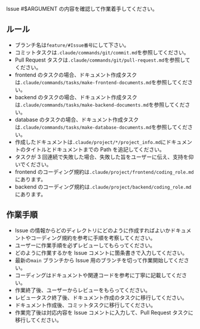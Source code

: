 Issue #$ARGUMENT の内容を確認して作業着手してください。

## ルール

- ブランチ名は`feature/#Issue番号`にして下さい。
- コミットタスクは`.claude/commands/git/commit.md`を参照してください。
- Pull Request タスクは`.claude/commands/git/pull-request.md`を参照してください。
- frontend のタスクの場合、ドキュメント作成タスクは`.claude/commands/tasks/make-frontend-documents.md`を参照してください。
- backend のタスクの場合、ドキュメント作成タスクは`.claude/commands/tasks/make-backend-documents.md`を参照してください。
- database のタスクの場合、ドキュメント作成タスクは`.claude/commands/tasks/make-database-documents.md`を参照してください。
- 作成したドキュメントは`.claude/project/*/project_info.md`にドキュメントのタイトルとドキュメントまでの Path を追記してください。
- タスクが 3 回連続で失敗した場合、失敗した旨をユーザーに伝え、支持を仰いでください。
- frontend のコーディング規約は`.claude/project/frontend/coding_role.md`にあります。
- backend のコーディング規約は`.claude/project/backend/coding_role.md`にあります。

## 作業手順

- Issue の情報からどのディレクトリにどのように作成すればよいかドキュメントやコーディング規約を参考に手順を考察してください。
- ユーザーに作業手順を必ずレビューしてもらってください。
- どのように作業するかを Issue コメントに箇条書きで入力してください。
- 最新の`main` ブランチから Issue 用のブランチを切って作業開始してください。
- コーディングはドキュメントや関連コードを参考に丁寧に記載してください。
- 作業終了後、ユーザーからレビューをもらってください。
- レビュータスク終了後、ドキュメント作成のタスクに移行してください。
- ドキュメント作成後、コミットタスクに移行してください。
- 作業完了後は対応内容を Issue コメントに入力して、Pull Request タスクに移行してください。
